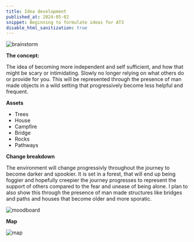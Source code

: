 ```yaml
---
title: Idea development 
published_at: 2024-05-02
snippet: Beginning to formulate ideas for AT3
disable_html_sanitization: true
---
```


![brainstorm](/w09s1/brain.png)


**The concept:**

The idea of becoming more independent and self sufficient, and how that might be scary or intimidating. Slowly no longer relying on what others do or provide for you. This will be represented through the presence of man made objects in a wild setting that progressively become less helpful and frequent.

**Assets**

- Trees
- House
- Campfire
- Bridge 
- Rocks 
- Pathways

**Change breakdown**

The environment will change progressivly throughout the journey to become darker and spookier. It is set in a forest, that will end up being foggier and hopefully creepier the journey progresses to represent the support of others compared to the fear and unease of being alone. I plan to also show this through the presence of man made structures like bridges and paths and houses that become older and more sporatic. 

![moodboard](/w09s1/mood.png)


**Map**

![map](/w09s1/map.png)